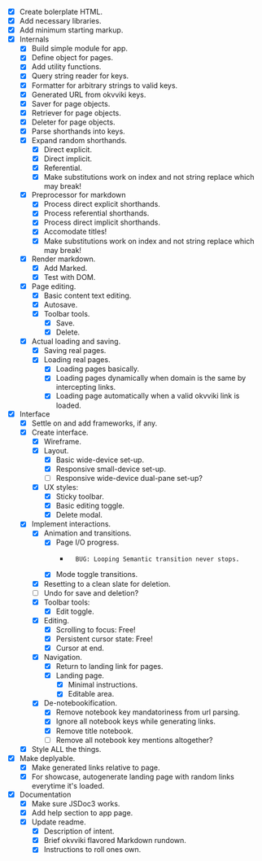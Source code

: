 - [x]   Create bolerplate HTML.
- [x]   Add necessary libraries.
- [x]   Add minimum starting markup.
- [x]   Internals
    - [x]   Build simple module for app.
    - [x]   Define object for pages.
    - [x]   Add utility functions.
    - [x]   Query string reader for keys.
    - [x]   Formatter for arbitrary strings to valid keys.
    - [x]   Generated URL from okvviki keys.
    - [x]   Saver for page objects.
    - [x]   Retriever for page objects.
    - [x]   Deleter for page objects.
    - [x]   Parse shorthands into keys.
    - [x]   Expand random shorthands.
        - [x]   Direct explicit.
        - [x]   Direct implicit.
        - [x]   Referential.
        - [x]   Make substitutions work on index and not string replace which may break!
    - [x]   Preprocessor for markdown
        - [x]   Process direct explicit shorthands.
        - [x]   Process referential shorthands.
        - [x]   Process direct implicit shorthands.
        - [x]   Accomodate titles!
        - [x]   Make substitutions work on index and not string replace which may break!
    - [x]   Render markdown.
        - [x]    Add Marked.
        - [x]    Test with DOM.
    - [x]   Page editing.
        - [x]   Basic content text editing.
        - [x]   Autosave.
        - [x]   Toolbar tools.
            - [x]   Save.
            - [x]   Delete.
    - [x]   Actual loading and saving.
        - [x]   Saving real pages.
        - [x]   Loading real pages.
            - [x]   Loading pages basically.
            - [x]   Loading pages dynamically when domain is the same by intercepting links.
            - [x]   Loading page automatically when a valid okvviki link is loaded.
- [x]   Interface
    - [x]   Settle on and add frameworks, if any.
    - [x]   Create interface.
        - [x] Wireframe.
        - [x] Layout.
            - [x]   Basic wide-device set-up.
            - [x]   Responsive small-device set-up.
            - [ ]   Responsive wide-device dual-pane set-up?
        - [x] UX styles:
            - [x]   Sticky toolbar.
            - [x]   Basic editing toggle.
            - [x]   Delete modal.
    - [x]   Implement interactions.
        - [x]   Animation and transitions.
            - [x]   Page I/O progress.
                -       BUG: Looping Semantic transition never stops.
            - [x]   Mode toggle transitions.
        - [x]   Resetting to a clean slate for deletion.
        - [ ]   Undo for save and deletion?
        - [x]   Toolbar tools:
            - [x]   Edit toggle.
        - [x]   Editing.
            - [x]   Scrolling to focus: Free!
            - [x]   Persistent cursor state: Free!
            - [x]   Cursor at end.
        - [x]   Navigation.
            - [x]   Return to landing link for pages.
            - [x]   Landing page.
                - [x]   Minimal instructions.
                - [x]   Editable area.
        - [x]   De-notebookification.
            - [x]   Remove notebook key mandatoriness from url parsing.
            - [x]   Ignore all notebook keys while generating links.
            - [x]   Remove title notebook.
            - [ ]   Remove all notebook key mentions altogether?
    - [x]   Style ALL the things.
- [x]   Make deplyable.
    - [x]   Make generated links relative to page.
    - [x]   For showcase, autogenerate landing page with random links everytime it's loaded.
- [x]   Documentation
    - [x]   Make sure JSDoc3 works.
    - [x]   Add help section to app page.
    - [x]   Update readme.
        - [x]   Description of intent.
        - [x]   Brief okvviki flavored Markdown rundown.
        - [x]   Instructions to roll ones own.

